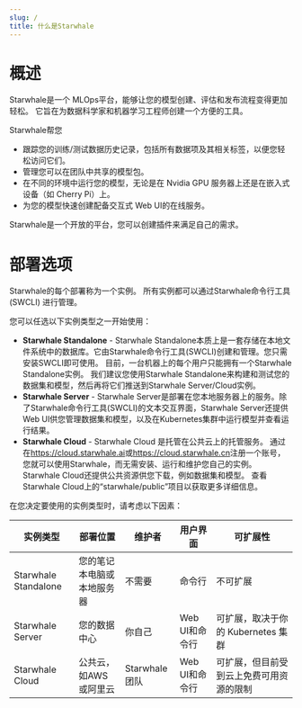 ```yaml
---
slug: /
title: 什么是Starwhale
---
```


# 概述

Starwhale是一个 MLOps平台，能够让您的模型创建、评估和发布流程变得更加轻松。 它旨在为数据科学家和机器学习工程师创建一个方便的工具。

Starwhale帮您

* 跟踪您的训练/测试数据历史记录，包括所有数据项及其相关标签，以便您轻松访问它们。
* 管理您可以在团队中共享的模型包。
* 在不同的环境中运行您的模型，无论是在 Nvidia GPU 服务器上还是在嵌入式设备（如 Cherry Pi）上。
* 为您的模型快速创建配备交互式 Web UI的在线服务。

Starwhale是一个开放的平台，您可以创建插件来满足自己的需求。

# 部署选项

Starwhale的每个部署称为一个实例。 所有实例都可以通过Starwhale命令行工具 (SWCLI) 进行管理。

您可以任选以下实例类型之一开始使用：

* **Starwhale Standalone** - Starwhale Standalone本质上是一套存储在本地文件系统中的数据库。它由Starwhale命令行工具(SWCLI)创建和管理。您只需安装SWCLI即可使用。 目前，一台机器上的每个用户只能拥有一个Starwhale Standalone实例。 我们建议您使用Starwhale Standalone来构建和测试您的数据集和模型，然后再将它们推送到Starwhale Server/Cloud实例。
* **Starwhale Server** - Starwhale Server是部署在您本地服务器上的服务。除了Starwhale命令行工具(SWCLI)的文本交互界面，Starwhale Server还提供 Web UI供您管理数据集和模型，以及在Kubernetes集群中运行模型并查看运行结果。
* **Starwhale Cloud** - Starwhale Cloud 是托管在公共云上的托管服务。 通过在<https://cloud.starwhale.ai>或<https://cloud.starwhale.cn>注册一个账号，您就可以使用Starwhale，而无需安装、运行和维护您自己的实例。 Starwhale Cloud还提供公共资源供您下载，例如数据集和模型。 查看Starwhale Cloud上的“starwhale/public”项目以获取更多详细信息。

在您决定要使用的实例类型时，请考虑以下因素：

| 实例类型 | 部署位置 | 维护者 | 用户界面 | 可扩展性 |
| -------------- | -------------- | -------------- | -------------- | -------------- |
| Starwhale Standalone | 您的笔记本电脑或本地服务器 | 不需要 | 命令行 | 不可扩展 |
| Starwhale Server | 您的数据中心 | 你自己 | Web UI和命令行 | 可扩展，取决于你的 Kubernetes 集群 |
| Starwhale Cloud | 公共云，如AWS或阿里云 | Starwhale团队 | Web UI和命令行 | 可扩展，但目前受到云上免费可用资源的限制 |
